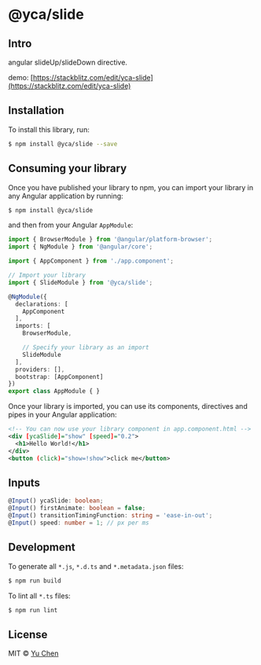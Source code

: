 # @yca/slide

## Intro

angular slideUp/slideDown directive.

demo: [https://stackblitz.com/edit/yca-slide](https://stackblitz.com/edit/yca-slide)

## Installation

To install this library, run:

```bash
$ npm install @yca/slide --save
```

## Consuming your library

Once you have published your library to npm, you can import your library in any Angular application by running:

```bash
$ npm install @yca/slide
```

and then from your Angular `AppModule`:

```typescript
import { BrowserModule } from '@angular/platform-browser';
import { NgModule } from '@angular/core';

import { AppComponent } from './app.component';

// Import your library
import { SlideModule } from '@yca/slide';

@NgModule({
  declarations: [
    AppComponent
  ],
  imports: [
    BrowserModule,

    // Specify your library as an import
    SlideModule
  ],
  providers: [],
  bootstrap: [AppComponent]
})
export class AppModule { }
```

Once your library is imported, you can use its components, directives and pipes in your Angular application:

```xml
<!-- You can now use your library component in app.component.html -->
<div [ycaSlide]="show" [speed]="0.2">
  <h1>Hello World!</h1>
</div>
<button (click)="show=!show">click me</button>
```

## Inputs
```ts
@Input() ycaSlide: boolean;
@Input() firstAnimate: boolean = false;
@Input() transitionTimingFunction: string = 'ease-in-out';
@Input() speed: number = 1; // px per ms
```

## Development

To generate all `*.js`, `*.d.ts` and `*.metadata.json` files:

```bash
$ npm run build
```

To lint all `*.ts` files:

```bash
$ npm run lint
```

## License

MIT © [Yu Chen](mailto:yu.chen@live.ie)
